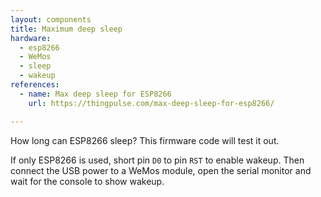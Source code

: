 ```yaml
---
layout: components
title: Maximum deep sleep
hardware:
  - esp8266
  - WeMos
  - sleep
  - wakeup
references:
  - name: Max deep sleep for ESP8266
    url: https://thingpulse.com/max-deep-sleep-for-esp8266/

---
```


How long can ESP8266 sleep? This firmware code will test it out.

If only ESP8266 is used, short pin `D0` to pin `RST` to enable wakeup. Then connect the USB power to a WeMos module, open the serial monitor and wait for the console to show wakeup.
